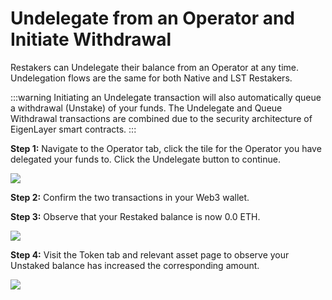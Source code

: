 # Undelegate from an Operator and Initiate Withdrawal

Restakers can Undelegate their balance from an Operator at any time. Undelegation flows are the same for both Native and LST Restakers.

:::warning
Initiating an Undelegate transaction will also automatically queue a withdrawal (Unstake) of your funds. The Undelegate and Queue Withdrawal transactions are combined due to the security architecture of EigenLayer smart contracts.
:::

**Step 1:** Navigate to the Operator tab, click the tile for the Operator you have delegated your funds to. Click the Undelegate button to continue.

![](/img/googleusercontentbackup/SzsWbRMQ-9NYYfah1kBT89hfCZSEvd04Rtk_G1J1en31FbZHEYalivDgIsH-E7sHrKtLQUEFIcq7CdmMvCrFXO3_qYpts5t__y3YMSuqH3GiQa95MrE-BRfHlFDkaqlAolLVXCiybmHm48TZdRLEQMI.png)

**Step 2:** Confirm the two transactions in your Web3 wallet.

**Step 3:** Observe that your Restaked balance is now 0.0 ETH.

![](/img/googleusercontentbackup/DStQhIFho5ga5_1h945XDiJGtnQvrEy_KzXm1jnhCCysFWJCV2JoOSnEY4xX35loBDGw-tjjoWq_vUAGICkyR9Gz0eUplNKsuDJkp73rFOFMwd2NQYE5Gs_cVZ7riCGsF7j86PARHtyhf14PH3sKb2Y.png)

**Step 4:** Visit the Token tab and relevant asset page to observe your Unstaked balance has increased the corresponding amount.

![](/img/googleusercontentbackup/7-TpReNxUQnJlp0W_KqCyaQf7osXcMwHFDKaAybtmTUgEhGmdHreUrAE0jPj7ZZisKqaLhIhkZtksYFz3r8_KShhr-92FyA6pERdXbQhzZQ4bZlceEDIKhR-M_wutvom_JTc8E9h-GSfl3jxDxdf6EE.png)
